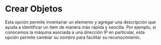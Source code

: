 # Crear Objetos

Esta opción permite inventariar un elemento y agregar una descripción que ayuda a identificar un ítem de manera más rápida y sencilla. Por ejemplo, si conocemos la máquina asociada a una dirección IP en particular, esta opción permite cambiar su nombre para facilitar su reconocimiento.